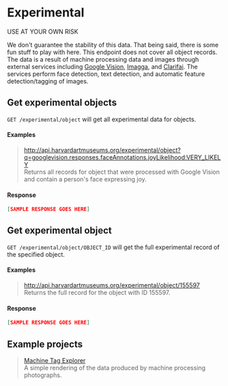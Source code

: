 # Experimental

USE AT YOUR OWN RISK

We don't guarantee the stability of this data. That being said, there is some fun stuff to play with here. This endpoint does not cover all object records. The data is a result of machine processing data and images through external services including [Google Vision](https://cloud.google.com/vision/), [Imagga](https://imagga.com/), and [Clarifai](https://clarifai.com/). The services perform face detection, text detection, and automatic feature detection/tagging of images.

## Get experimental objects

`GET /experimental/object` will get all experimental data for objects.

#### Examples

> http://api.harvardartmuseums.org/experimental/object?q=googlevision.responses.faceAnnotations.joyLikelihood:VERY_LIKELY  
> Returns all records for object that were processed with Google Vision and contain a person's face expressing joy.  

#### Response

```json
[SAMPLE RESPONSE GOES HERE]
```

## Get experimental object

`GET /experimental/object/OBJECT_ID` will get the full experimental record of the specified object.

#### Examples

> http://api.harvardartmuseums.org/experimental/object/155597  
> Returns the full record for the object with ID 155597.  

#### Response

```json
[SAMPLE RESPONSE GOES HERE]
```

## Example projects

> [Machine Tag Explorer](http://apps.harvardartmuseums.org/machine-tag-explorer/)  
> A simple rendering of the data produced by machine processing photographs.    
